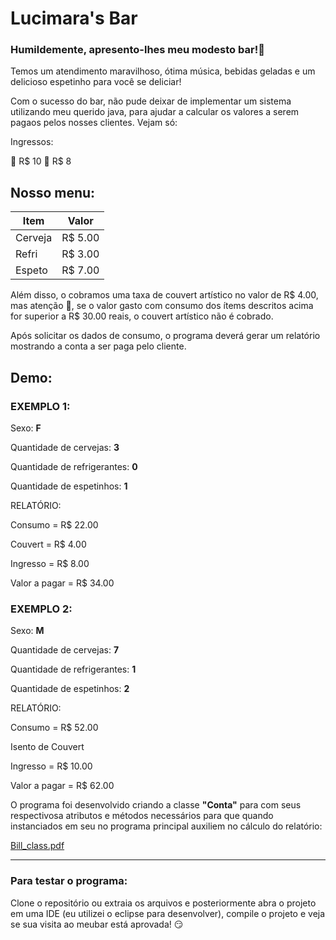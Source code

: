 # Lucimara's Bar 


### Humildemente, apresento-lhes meu modesto bar!:beers:


Temos um atendimento maravilhoso, ótima música, bebidas geladas e um delicioso espetinho para você se deliciar! 

Com o sucesso do bar, não pude deixar de implementar um sistema utilizando meu querido java, para ajudar a calcular os valores a serem pagaos pelos nosses clientes. Vejam só:

Ingressos:

:man: R$ 10 
:woman: R$ 8


## Nosso menu: 


Item     | Valor
---------|-------
Cerveja  | R$ 5.00
Refri    | R$ 3.00
Espeto   | R$ 7.00

   
   Além disso, o cobramos uma taxa de couvert artístico no valor de R$ 4.00, mas atenção :rotating_light:, se o valor gasto com consumo  dos ítems descritos acima for superior a R$ 30.00 reais, o couvert artístico não é cobrado. 

   Após solicitar os dados de consumo, o programa deverá gerar um relatório mostrando a conta a ser paga pelo cliente.

## Demo:


### EXEMPLO 1: 


Sexo: **F**

Quantidade de cervejas: **3**

Quantidade de refrigerantes: **0**

Quantidade de espetinhos: **1**



RELATÓRIO:


Consumo = R$ 22.00 

Couvert = R$ 4.00 

Ingresso = R$ 8.00 

Valor a pagar = R$ 34.00 



### EXEMPLO 2:


Sexo: **M**

Quantidade de cervejas: **7**

Quantidade de refrigerantes: **1**

Quantidade de espetinhos: **2**



RELATÓRIO:

Consumo = R$ 52.00 

Isento de Couvert 

Ingresso = R$ 10.00 

Valor a pagar = R$ 62.00 




O programa foi desenvolvido criando a classe **"Conta"** para com seus respectivosa atributos e métodos necessários para que quando instanciados em seu no programa principal auxiliem no cálculo do relatório: 

[Bill_class.pdf](https://github.com/Lucimararocha872/bar_chanllege/files/11871081/Bill_class.pdf)

____________________________________________________________________________________________________________________________________________________________________________________________________________________________

### Para testar o programa:

Clone o repositório ou extraia os arquivos e posteriormente abra o projeto em uma IDE (eu utilizei o eclipse para desenvolver), compile o projeto e veja se sua visita ao meubar está aprovada! :smirk:




    
